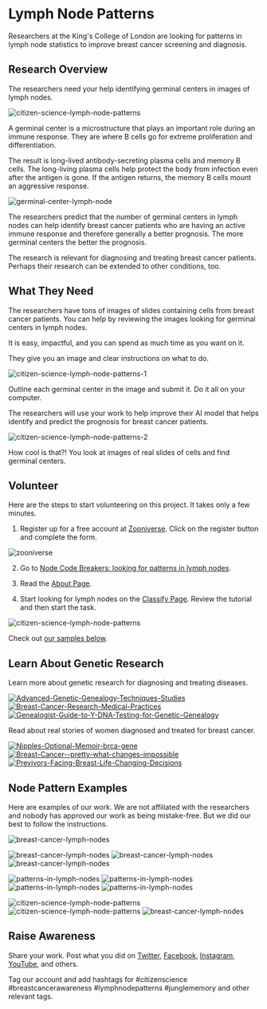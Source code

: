 # Lymph Node Patterns

Researchers at the King's College of London are looking for patterns in lymph node statistics to improve breast cancer screening and diagnosis.

## Research Overview

The researchers need your help identifying germinal centers in images of lymph nodes. 

![citizen-science-lymph-node-patterns](https://blog.junglememory.com/wp-content/uploads/2022/05/citizen-science-lymph-node-patterns.png)

A germinal center is a microstructure that plays an important role during an immune response. They are where B cells go for extreme proliferation and differentiation.

The result is long-lived antibody-secreting plasma cells and memory B cells. The long-living plasma cells help protect the body from infection even after the antigen is gone. If the antigen returns, the memory B cells mount an aggressive response.

![germinal-center-lymph-node](https://blog.junglememory.com/wp-content/uploads/2022/05/germinal-center-lymph.png)

The researchers predict that the number of germinal centers in lymph nodes can help identify breast cancer patients who are having an active immune response and therefore generally a better prognosis. The more germinal centers the better the prognosis.

The research is relevant for diagnosing and treating breast cancer patients. Perhaps their research can be extended to other conditions, too.

## What They Need

The researchers have tons of images of slides containing cells from breast cancer patients. You can help by reviewing the images looking for germinal centers in lymph nodes.

It is easy, impactful, and you can spend as much time as you want on it. 

They give you an image and clear instructions on what to do.

![citizen-science-lymph-node-patterns-1](https://blog.junglememory.com/wp-content/uploads/2022/05/citizen-science-lymph-node-patterns-1.png)

Outline each germinal center in the image and submit it. Do it all on your computer. 

The researchers will use your work to help improve their AI model that helps identify and predict the prognosis for breast cancer patients.

![citizen-science-lymph-node-patterns-2](https://blog.junglememory.com/wp-content/uploads/2022/05/citizen-science-lymph-node-patterns-2.png)

How cool is that?! You look at images of real slides of cells and find germinal centers.

## Volunteer

Here are the steps to start volunteering on this project. It takes only a few minutes.

1. Register up for a free account at [Zooniverse](https://www.zooniverse.org/). Click on the register button and complete the form.

![zooniverse](https://blog.junglememory.com/wp-content/uploads/2022/05/zooniverse-research-people.png)

2. Go to [Node Code Breakers: looking for patterns in lymph nodes](https://www.zooniverse.org/projects/effeli/node-code-breakers-looking-for-patterns-in-lymph-nodes/classify).

3. Read the [About Page](https://www.zooniverse.org/projects/effeli/node-code-breakers-looking-for-patterns-in-lymph-nodes/about/research).

4. Start looking for lymph nodes on the [Classify Page](https://www.zooniverse.org/projects/effeli/node-code-breakers-looking-for-patterns-in-lymph-nodes/classify). Review the tutorial and then start the task.

![citizen-science-lymph-node-patterns](https://blog.junglememory.com/wp-content/uploads/2022/05/citizen-science-lymph-node-patterns-3.png)

Check out [our samples below](#node-pattern-examples).


## Learn About Genetic Research

Learn more about genetic research for diagnosing and treating diseases.

[![Advanced-Genetic-Genealogy-Techniques-Studies](//ws-na.amazon-adsystem.com/widgets/q?_encoding=UTF8&ASIN=1733694900&Format=_SL250_&ID=AsinImage&MarketPlace=US&ServiceVersion=20070822&WS=1&tag=jungle-memory-20&language=en_US)](https://www.amazon.com/Advanced-Genetic-Genealogy-Techniques-Studies/dp/1733694900?crid=3BBT75UY3RHJ4&keywords=genetic+research&qid=1652622476&s=books&sprefix=genetic+researc%2Cstripbooks%2C297&sr=1-2&linkCode=ll1&tag=jungle-memory-20&linkId=1899730d0f6917e708452463c8c2ca4d&language=en_US&ref_=as_li_ss_tl) [![Breast-Cancer-Research-Medical-Practices](//ws-na.amazon-adsystem.com/widgets/q?_encoding=UTF8&ASIN=0415824060&Format=_SL250_&ID=AsinImage&MarketPlace=US&ServiceVersion=20070822&WS=1&tag=jungle-memory-20&language=en_US)](https://www.amazon.com/Breast-Cancer-Research-Medical-Practices/dp/0415824060?crid=205WNXTLON29M&keywords=breast+cancer+gene&qid=1652622315&s=books&sprefix=breast+cancer+gene%2Cstripbooks%2C193&sr=1-9&linkCode=ll1&tag=jungle-memory-20&linkId=7006decb2a75f02fa39d457ad1ae4d57&language=en_US&ref_=as_li_ss_tl) [![Genealogist-Guide-to-Y-DNA-Testing-for-Genetic-Genealogy](//ws-na.amazon-adsystem.com/widgets/q?_encoding=UTF8&ASIN=B085HQXF4Z&Format=_SL250_&ID=AsinImage&MarketPlace=US&ServiceVersion=20070822&WS=1&tag=jungle-memory-20&language=en_US)](https://www.amazon.com/dp/B085HQXF4Z?psc=1&pd_rd_i=B085HQXF4Z&pd_rd_w=jm5ql&pf_rd_p=c201ea52-e52a-4b28-967b-9c2cae823bd5&pd_rd_wg=3hMhi&pf_rd_r=8TGHQETE8WW2DYJV8HVQ&pd_rd_r=7a87faf5-efcf-4856-ac4c-6c52ab512392&linkCode=ll1&tag=jungle-memory-20&linkId=b308687355bf9635477eb11a88647eb2&language=en_US&ref_=as_li_ss_tl)    

Read about real stories of women diagnosed and treated for breast cancer.

[![Nipples-Optional-Memoir-brca-gene](//ws-na.amazon-adsystem.com/widgets/q?_encoding=UTF8&ASIN=B08VM1KN5V&Format=_SL250_&ID=AsinImage&MarketPlace=US&ServiceVersion=20070822&WS=1&tag=jungle-memory-20&language=en_US)](https://www.amazon.com/Nipples-Optional-Memoir-ordinary-unordinary/dp/B08VM1KN5V?crid=2K4FUTFBOQEQA&keywords=nipples+optional&qid=1652624154&s=books&sprefix=nipples+optiona%2Cstripbooks%2C209&sr=1-1&linkCode=ll1&tag=jungle-memory-20&linkId=920f3416203a6963d7e1473c5682fa97&language=en_US&ref_=as_li_ss_tl) [![Breast-Cancer--pretty-what-changes-impossible](//ws-na.amazon-adsystem.com/widgets/q?_encoding=UTF8&ASIN=0385520417&Format=_SL250_&ID=AsinImage&MarketPlace=US&ServiceVersion=20070822&WS=1&tag=jungle-memory-20&language=en_US)](https://www.amazon.com/Pretty-What-Changes-Impossible-Choices/dp/0385520417?crid=205WNXTLON29M&keywords=breast+cancer+gene&qid=1652622315&s=books&sprefix=breast+cancer+gene%2Cstripbooks%2C193&sr=1-4&linkCode=ll1&tag=jungle-memory-20&linkId=bdf3693336d04ff6e7623de6328cba7b&language=en_US&ref_=as_li_ss_tl) [![Previvors-Facing-Breast-Life-Changing-Decisions](//ws-na.amazon-adsystem.com/widgets/q?_encoding=UTF8&ASIN=158333405X&Format=_SL250_&ID=AsinImage&MarketPlace=US&ServiceVersion=20070822&WS=1&tag=jungle-memory-20&language=en_US)](https://www.amazon.com/Previvors-Facing-Breast-Life-Changing-Decisions/dp/158333405X?crid=205WNXTLON29M&keywords=breast+cancer+gene&qid=1652622315&s=books&sprefix=breast+cancer+gene%2Cstripbooks%2C193&sr=1-5&linkCode=ll1&tag=jungle-memory-20&linkId=7b313d1a33df1a252c57c9e1c7e06752&language=en_US&ref_=as_li_ss_tl)   


## Node Pattern Examples

Here are examples of our work. We are not affiliated with the researchers and nobody has approved our work as being mistake-free. But we did our best to follow the instructions.

![breast-cancer-lymph-nodes](https://blog.junglememory.com/wp-content/uploads/2022/05/breast-cancer-lymph-nodes.png) 

![breast-cancer-lymph-nodes](https://blog.junglememory.com/wp-content/uploads/2022/05/breast-cancer-lymph-nodes-1.png) 
![breast-cancer-lymph-nodes](https://blog.junglememory.com/wp-content/uploads/2022/05/breast-cancer-lymph-nodes-2.png) 
![breast-cancer-lymph-nodes](https://blog.junglememory.com/wp-content/uploads/2022/05/breast-cancer-lymph-nodes-3.png)

![patterns-in-lymph-nodes](https://blog.junglememory.com/wp-content/uploads/2022/05/patterns-in-lymph-nodes.png) 
![patterns-in-lymph-nodes](https://blog.junglememory.com/wp-content/uploads/2022/05/patterns-in-lymph-nodes-1.png) 
![patterns-in-lymph-nodes](https://blog.junglememory.com/wp-content/uploads/2022/05/patterns-in-lymph-nodes-2.png) 
![patterns-in-lymph-nodes](https://blog.junglememory.com/wp-content/uploads/2022/05/patterns-in-lymph-nodes-3.png)

![citizen-science-lymph-node-patterns](https://blog.junglememory.com/wp-content/uploads/2022/05/citizen-science-lymph-node-patterns-1.png)
![citizen-science-lymph-node-patterns](https://blog.junglememory.com/wp-content/uploads/2022/05/citizen-science-lymph-node-patterns-2.png)
![breast-cancer-lymph-nodes](https://blog.junglememory.com/wp-content/uploads/2022/05/breast-cancer-lymph-nodes-4.png)


## Raise Awareness

Share your work. Post what you did on [Twitter](https://twitter.com/jungle_memory), [Facebook](https://www.facebook.com/junglememory), [Instagram](https://www.instagram.com/jungle_memory), [YouTube](https://www.youtube.com/channel/UCcQxgMqErK5zRT8_8KzkM7g), and others. 

Tag our account and add hashtags for #citizenscience #breastcancerawareness #lymphnodepatterns #junglememory and other relevant tags.
